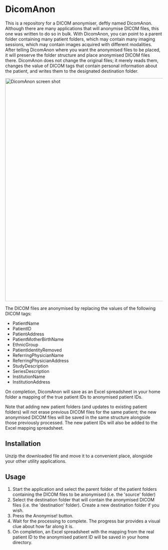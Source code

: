 # DicomAnon
This is a repository for a DICOM anonymiser, deftly named DicomAnon. Although there are many applications that will anonymise DICOM files, this one was written to do so in bulk. With DicomAnon, you can point to a parent folder containing many patient folders, which may contain many imaging sessions, which may contain images acquired with different modalities. After telling DicomAnon where you want the anonymised files to be placed, it will preserve the folder structure and place anonymised DICOM files there. DicomAnon does not change the original files; it merely reads them, changes the value of DICOM tags that contain personal information about the patient, and writes them to the designated destination folder.

<img width="712" alt="DicomAnon screen shot" src="https://github.com/RMIT-University-Medical-Radiations/DicomAnon/assets/1016303/742f9e86-d083-413f-9635-909e5964eb2e">

The DICOM files are anonymised by replacing the values of the following DICOM tags:
* PatientName
* PatientID
* PatientAddress
* PatientMotherBirthName
* EthnicGroup
* PatientIdentityRemoved
* ReferringPhysicianName
* ReferringPhysicianAddress
* StudyDescription
* SeriesDescription
* InstitutionName
* InstitutionAddress

On completion, DicomAnon will save as an Excel spreadsheet in your home folder a mapping of the true patient IDs to anonymised patient IDs.

Note that adding new patient folders (and updates to existing patient folders) will not erase previous DICOM files for the same patient; the new anonymised DICOM files will be saved in the same structure alongside those previously processed. The new patient IDs will also be added to the Excel mapping spreadsheet.

## Installation
Unzip the downloaded file and move it to a convenient place, alongside your other utility applications.

## Usage
1. Start the application and select the parent folder of the patient folders containing the DICOM files to be anonymised (i.e. the 'source' folder)
2. Select the destination folder that will contain the anonymised DICOM files (i.e. the 'destination' folder). Create a new destination folder if you wish.
3. Press the Anonymise! button.
4. Wait for the processing to complete. The progress bar provides a visual clue about how far along it is.
5. On completion, an Excel spreadsheet with the mapping from the real patient ID to the anonymised patient ID will be saved in your home directory.
